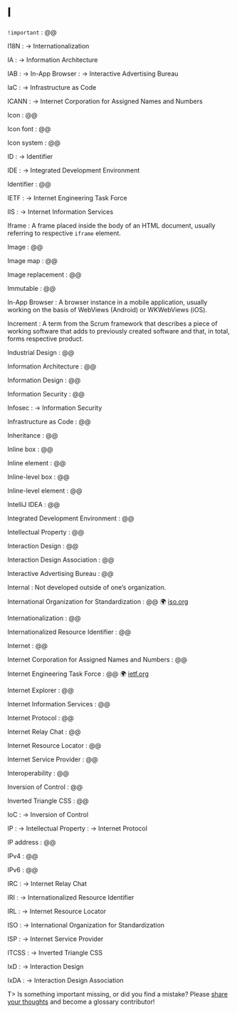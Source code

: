 # I

`!important`
: @@

I18N
: → Internationalization

IA
: → Information Architecture

IAB
: → In-App Browser
: → Interactive Advertising Bureau

IaC
: → Infrastructure as Code

ICANN
: → Internet Corporation for Assigned Names and Numbers

Icon
: @@

Icon font
: @@

Icon system
: @@

ID
: → Identifier

IDE
: → Integrated Development Environment

Identifier
: @@

IETF
: → Internet Engineering Task Force

IIS
: → Internet Information Services

Iframe
: A frame placed inside the body of an HTML document, usually referring to respective `iframe` element.

Image
: @@

Image map
: @@

Image replacement
: @@

Immutable
: @@

In-App Browser
: A browser instance in a mobile application, usually working on the basis of WebViews (Android) or WKWebViews (iOS).

Increment
: A term from the Scrum framework that describes a piece of working software that adds to previously created software and that, in total, forms respective product.

Industrial Design
: @@

Information Architecture
: @@

Information Design
: @@

Information Security
: @@

Infosec
: → Information Security

Infrastructure as Code
: @@

Inheritance
: @@

Inline box
: @@

Inline element
: @@

Inline-level box
: @@

Inline-level element
: @@

IntelliJ IDEA
: @@

Integrated Development Environment
: @@

Intellectual Property
: @@

Interaction Design
: @@

Interaction Design Association
: @@

Interactive Advertising Bureau
: @@

Internal
: Not developed outside of one’s organization.

International Organization for Standardization
: @@ 🌍&nbsp;[iso.org](https://www.iso.org/)

Internationalization
: @@

Internationalized Resource Identifier
: @@

Internet
: @@

Internet Corporation for Assigned Names and Numbers
: @@

Internet Engineering Task Force
: @@ 🌍&nbsp;[ietf.org](https://ietf.org/)

Internet Explorer
: @@

Internet Information Services
: @@

Internet Protocol
: @@

Internet Relay Chat
: @@

Internet Resource Locator
: @@

Internet Service Provider
: @@

Interoperability
: @@

Inversion of Control
: @@

Inverted Triangle CSS
: @@

IoC
: → Inversion of Control

IP
: → Intellectual Property
: → Internet Protocol

IP address
: @@

IPv4
: @@

IPv6
: @@

IRC
: → Internet Relay Chat

IRI
: → Internationalized Resource Identifier

IRL
: → Internet Resource Locator

ISO
: → International Organization for Standardization

ISP
: → Internet Service Provider

ITCSS
: → Inverted Triangle CSS

IxD
: → Interaction Design

IxDA
: → Interaction Design Association

T> Is something important missing, or did you find a mistake? Please [share your thoughts](https://github.com/j9t/web-development-glossary/blob/master/manuscript/i.md) and become a glossary&nbsp;contributor!